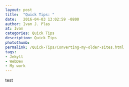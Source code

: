 ```yaml
---
layout: post
title:  "Quick Tips: "
date:   2016-04-03 13:02:59 -0800
author: Ivan J. Plas
at: Ivan
categories: Quick Tips
description: Quick Tips
photothumb:
permalink: /Quick-Tips/Converting-my-older-sites.html
tags:
- Jekyll
- WebDev
- My work
---
```

test
